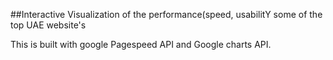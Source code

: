 ##Interactive Visualization of the performance(speed, usabilitY some of the top UAE website's

This is built with google Pagespeed API and Google charts API.